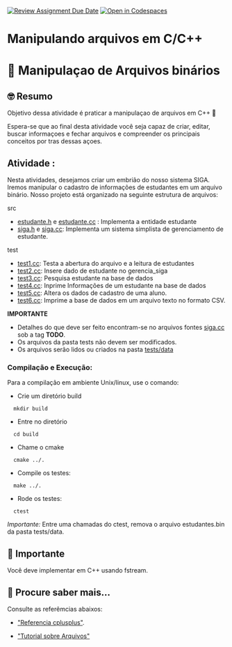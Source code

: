 [![Review Assignment Due Date](https://classroom.github.com/assets/deadline-readme-button-8d59dc4de5201274e310e4c54b9627a8934c3b88527886e3b421487c677d23eb.svg)](https://classroom.github.com/a/zs-Hcqvz)
[![Open in Codespaces](https://classroom.github.com/assets/launch-codespace-f4981d0f882b2a3f0472912d15f9806d57e124e0fc890972558857b51b24a6f9.svg)](https://classroom.github.com/open-in-codespaces?assignment_repo_id=10635852)
# Manipulando arquivos em C/C++

# :wave: Manipulaçao de Arquivos binários

## 🤓 Resumo

Objetivo dessa atividade é praticar a manipulaçao de arquivos em C++ 🚀

Espera-se que ao final desta atividade você seja capaz de criar, editar, buscar informaçoes e 
fechar arquivos e compreender os principais conceitos por tras dessas açoes. 

## Atividade :

Nesta atividades, desejamos criar um embrião do nosso sistema SIGA. 
Iremos manipular o cadastro de informações de estudantes em um arquivo binário.
Nosso projeto está organizado na seguinte estrutura de arquivos:

src
  - [estudante.h](src/estudante.h) e [estudante.cc](src/estudante.cpp) : Implementa a entidade estudante
  - [siga.h](src/siga.h) e [siga.cc](src/siga.cc): Implementa um sistema simplista de gerenciamento de estudante.
  
test
  - [test1.cc](tests/test1.cc):  Testa a abertura do arquivo e a leitura de estudantes  
  - [test2.cc](tests/test2.cc):  Insere dado de estudante no gerencia_siga
  - [test3.cc](tests/test3.cc):  Pesquisa estudante na base de dados
  - [test4.cc](tests/test4.cc):  Inprime Informações de um estudante na base de dados 
  - [test5.cc](tests/test5.cc):  Altera os dados de cadastro de uma aluno.
  - [test6.cc](tests/test6.cc):  Imprime a base de dados em um arquivo texto no formato CSV. 

**IMPORTANTE**
 - Detalhes do que deve ser feito encontram-se no arquivos fontes [siga.cc](src/siga.cc) sob a tag **TODO**.
 - Os arquivos da pasta tests não devem ser modificados.
 - Os arquivos serão lidos ou criados na pasta [tests/data](tests/data)

### Compilação e Execução: 

Para a compilação em ambiente Unix/linux, use o comando:

 - Crie um diretório build
  ```
    mkdir build
  ```
 - Entre no diretório

  ```
    cd build
  ```
  - Chame o cmake
 
  ```
    cmake ../.
  ```
  - Compile os testes:
  
  ```
    make ../.
  ```
  
  - Rode os testes:
   
  ```
    ctest
  ```

*Importante:* Entre uma chamadas do ctest, remova o arquivo estudantes.bin da pasta tests/data.

## 📝 Importante

Você deve implementar em C++ usando fstream.

## 📝 Procure saber mais...

Consulte as referêmcias abaixos:

* ["Referencia cplusplus"](https://www.cplusplus.com/reference/fstream/fstream/).

* ["Tutorial sobre Arquivos"](https://www.cplusplus.com/reference/fstream/fstream/)



